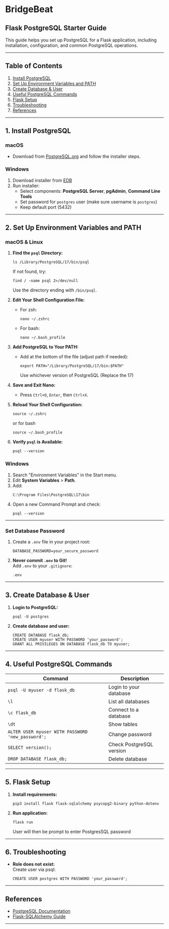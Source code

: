 # BridgeBeat

## Flask PostgreSQL Starter Guide

This guide helps you set up PostgreSQL for a Flask application, including installation, configuration, and common PostgreSQL operations.

---

## Table of Contents

1. [Install PostgreSQL](#1-install-postgresql)
2. [Set Up Environment Variables and PATH](#2-set-up-environment-variables-and-path)
3. [Create Database & User](#3-create-database--user)
4. [Useful PostgreSQL Commands](#4-useful-postgresql-commands)
5. [Flask Setup](#5-flask-setup)
6. [Troubleshooting](#6-troubleshooting)
7. [References](#references)

---

## 1. Install PostgreSQL

### macOS

- Download from [PostgreSQL.org](https://www.postgresql.org/download/macosx/) and follow the installer steps.

### Windows

1. Download installer from [EDB](https://www.enterprisedb.com/downloads/postgres-postgresql-downloads)
2. Run installer:
    - Select components: **PostgreSQL Server**, **pgAdmin**, **Command Line Tools**
    - Set password for `postgres` user (make sure username is `postgres`)
    - Keep default port (5432)

---

## 2. Set Up Environment Variables and PATH

### macOS & Linux

1. **Find the `psql` Directory:**
    ```
    ls /Library/PostgreSQL/17/bin/psql
    ```
    If not found, try:
    ```
    find / -name psql 2>/dev/null
    ```
    Use the directory ending with `/bin/psql`.

2. **Edit Your Shell Configuration File:**
    - For zsh:
        ```
        nano ~/.zshrc
        ```
    - For bash:
        ```
        nano ~/.bash_profile
        ```

3. **Add PostgreSQL to Your PATH:**
    - Add at the bottom of the file (adjust path if needed):
        ```
        export PATH="/Library/PostgreSQL/17/bin:$PATH"
        ```
        Use whichever version of PostgreSQL (Replace the 17)

4. **Save and Exit Nano:**
    - Press `Ctrl+O`, `Enter`, then `Ctrl+X`.

5. **Reload Your Shell Configuration:**
    ```
    source ~/.zshrc
    ```
    or for bash
    ```
    source ~/.bash_profile
    ```

6. **Verify `psql` is Available:**
    ```
    psql --version
    ```

### Windows

1. Search "Environment Variables" in the Start menu.
2. Edit **System Variables** > **Path**.
3. Add:
    ```
    C:\Program Files\PostgreSQL\17\bin
    ```
4. Open a new Command Prompt and check:
    ```
    psql --version
    ```

---

### Set Database Password

1. Create a `.env` file in your project root:
    ```
    DATABASE_PASSWORD=your_secure_password
    ```
2. **Never commit `.env` to Git!**  
    Add `.env` to your `.gitignore`:
    ```
    .env
    ```

---

## 3. Create Database & User

1. **Login to PostgreSQL:**
    ```
    psql -U postgres
    ```
2. **Create database and user:**
    ```
    CREATE DATABASE flask_db;
    CREATE USER myuser WITH PASSWORD 'your_password';
    GRANT ALL PRIVILEGES ON DATABASE flask_db TO myuser;
    ```

---

## 4. Useful PostgreSQL Commands

| Command                                   | Description                   |
|--------------------------------------------|-------------------------------|
| `psql -U myuser -d flask_db`              | Login to your database        |
| `\l`                                      | List all databases            |
| `\c flask_db`                             | Connect to a database         |
| `\dt`                                     | Show tables                   |
| `ALTER USER myuser WITH PASSWORD 'new_password';` | Change password       |
| `SELECT version();`                       | Check PostgreSQL version      |
| `DROP DATABASE flask_db;`                 | Delete database               |

---

## 5. Flask Setup

1. **Install requirements:**
    ```
    pip3 install flask flask-sqlalchemy psycopg2-binary python-dotenv
    ```
2. **Run application:**
    ```
    flask run
    ```
    User will then be prompt to enter PostgresSQL password
---

## 6. Troubleshooting

- **Role does not exist:**  
    Create user via psql:
    ```
    CREATE USER postgres WITH PASSWORD 'your_password';
    ```

---

## References

- [PostgreSQL Documentation](https://www.postgresql.org/docs/)
- [Flask-SQLAlchemy Guide](https://flask-sqlalchemy.palletsprojects.com/)

---



